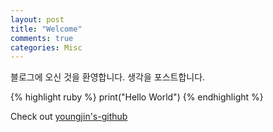 ```yaml
---
layout: post
title: "Welcome"
comments: true
categories: Misc
---
```


블로그에 오신 것을 환영합니다. 생각을 포스트합니다.

{% highlight ruby %}
print("Hello World")
{% endhighlight %}

Check out [youngjin's-github] 

[youngjin's-github]: https://github.com/

